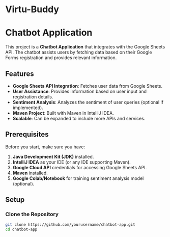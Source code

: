 # Virtu-Buddy
# Chatbot Application

This project is a **Chatbot Application** that integrates with the Google Sheets API. The chatbot assists users by fetching data based on their Google Forms registration and provides relevant information.

## Features

- **Google Sheets API Integration**: Fetches user data from Google Sheets.
- **User Assistance**: Provides information based on user input and registration details.
- **Sentiment Analysis**: Analyzes the sentiment of user queries (optional if implemented).
- **Maven Project**: Built with Maven in IntelliJ IDEA.
- **Scalable**: Can be expanded to include more APIs and services.

## Prerequisites

Before you start, make sure you have:

1. **Java Development Kit (JDK)** installed.
2. **IntelliJ IDEA** as your IDE (or any IDE supporting Maven).
3. **Google Cloud API** credentials for accessing Google Sheets API.
4. **Maven** installed.
5. **Google Colab/Notebook** for training sentiment analysis model (optional).

## Setup

### Clone the Repository

```bash
git clone https://github.com/yourusername/chatbot-app.git
cd chatbot-app
